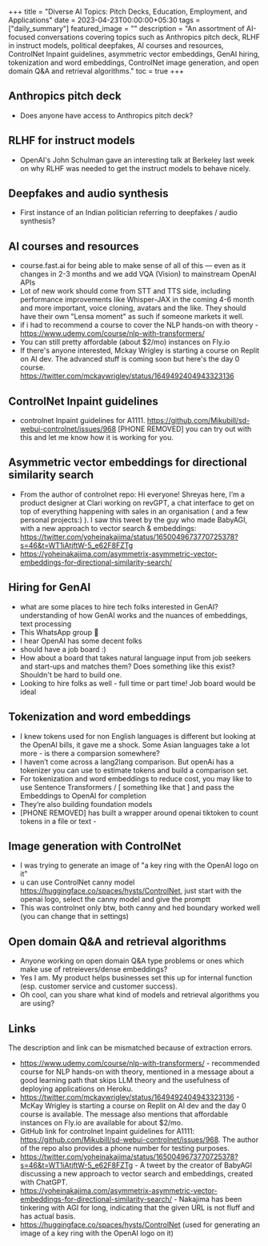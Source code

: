+++
title =  "Diverse AI Topics: Pitch Decks, Education, Employment, and Applications"
date = 2023-04-23T00:00:00+05:30
tags = ["daily_summary"]
featured_image = ""
description = "An assortment of AI-focused conversations covering topics such as Anthropics pitch deck, RLHF in instruct models, political deepfakes, AI courses and resources, ControlNet Inpaint guidelines, asymmetric vector embeddings, GenAI hiring, tokenization and word embeddings, ControlNet image generation, and open domain Q&A and retrieval algorithms."
toc = true
+++

## Anthropics pitch deck
- Does anyone have access to Anthropics pitch deck?

## RLHF for instruct models
- OpenAI's John Schulman gave an interesting talk at Berkeley last week on why RLHF was needed to get the instruct models to behave nicely.

## Deepfakes and audio synthesis
- First instance of an Indian politician referring to deepfakes / audio synthesis?

## AI courses and resources
- course.fast.ai for being able to make sense of all of this — even as it changes in 2-3 months and we add VQA (Vision) to mainstream OpenAI APIs
- Lot of new work should come from STT and TTS side, including performance improvements like Whisper-JAX in the coming 4-6 month and more important, voice cloning, avatars and the like. They should have their own "Lensa moment" as such if someone markets it well.
- if i had to recommend a course to cover the NLP hands-on with theory - https://www.udemy.com/course/nlp-with-transformers/
- You can still pretty affordable (about $2/mo) instances on Fly.io
- If there's anyone interested, Mckay Wrigley is starting a course on Replit on AI dev. The advanced stuff is coming soon but here's the day 0 course. https://twitter.com/mckaywrigley/status/1649492404943323136

## ControlNet Inpaint guidelines
- controlnet Inpaint guidelines for A1111. https://github.com/Mikubill/sd-webui-controlnet/issues/968 [PHONE REMOVED] you can try out with this and let me know how it is working for you.

## Asymmetric vector embeddings for directional similarity search
- From the author of controlnet repo: Hi everyone! Shreyas here, I’m a product designer at Clari working on revGPT, a chat interface to get on top of everything happening with sales in an organisation ( and a few personal projects:) ). I saw this tweet by the guy who made BabyAGI, with a new approach to vector search & embeddings: https://twitter.com/yoheinakajima/status/1650049673770725378?s=46&t=WT1iAtjftW-5_e62F8FZTg
- https://yoheinakajima.com/asymmetrix-asymmetric-vector-embeddings-for-directional-similarity-search/

## Hiring for GenAI
- what are some places to hire tech folks interested in GenAI? understanding of how GenAI works and the nuances of embeddings, text processing
- This WhatsApp group 🙈
- I hear OpenAI has some decent folks
- should have a job board :)
- How about a board that takes natural language input from job seekers and start-ups and matches them? Does something like this exist? Shouldn't be hard to build one.
- Looking to hire folks as well - full time or part time! Job board would be ideal

## Tokenization and word embeddings
- I knew tokens used for non English languages is different but looking at the OpenAI bills, it gave me a shock. Some Asian languages take a lot more - is there a comparsion somewhere?
- I haven’t come across a lang2lang comparison. But openAi has a tokenizer you can use to estimate tokens and build a comparison set.
- For tokenization and word embeddings to reduce cost, you may like to use Sentence Transformers / [ something like that ] and pass the Embeddings to OpenAI for completion
- They’re also building foundation models
- [PHONE REMOVED] has built a wrapper around openai tiktoken to count tokens in a file or text -

## Image generation with ControlNet
- I was trying to generate an image of "a key ring with the OpenAI logo on it"
- u can use ControlNet canny model https://huggingface.co/spaces/hysts/ControlNet, just start with the openai logo, select the canny model and give the promptt
- This was controlnet only btw, both canny and hed boundary worked well (you can change that in settings)

## Open domain Q&A and retrieval algorithms
- Anyone working on open domain Q&A type problems or ones which make use of retreievers/dense embeddings?
- Yes I am. My product helps businesses set this up for internal function (esp. customer service and customer success).
- Oh cool, can you share what kind of models and retrieval algorithms you are using?

## Links
The description and link can be mismatched because of extraction errors.

- https://www.udemy.com/course/nlp-with-transformers/ - recommended course for NLP hands-on with theory, mentioned in a message about a good learning path that skips LLM theory and the usefulness of deploying applications on Heroku.
- https://twitter.com/mckaywrigley/status/1649492404943323136 - McKay Wrigley is starting a course on Replit on AI dev and the day 0 course is available. The message also mentions that affordable instances on Fly.io are available for about $2/mo.
- GitHub link for controlnet Inpaint guidelines for A1111: https://github.com/Mikubill/sd-webui-controlnet/issues/968. The author of the repo also provides a phone number for testing purposes.
- https://twitter.com/yoheinakajima/status/1650049673770725378?s=46&t=WT1iAtjftW-5_e62F8FZTg - A tweet by the creator of BabyAGI discussing a new approach to vector search and embeddings, created with ChatGPT.
- https://yoheinakajima.com/asymmetrix-asymmetric-vector-embeddings-for-directional-similarity-search/ - Nakajima has been tinkering with AGI for long, indicating that the given URL is not fluff and has actual basis.
- https://huggingface.co/spaces/hysts/ControlNet (used for generating an image of a key ring with the OpenAI logo on it)